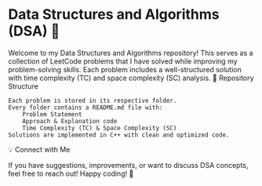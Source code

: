 # Data Structures and Algorithms (DSA) 🚀

Welcome to my Data Structures and Algorithms repository! This serves as a collection of LeetCode problems that I have solved while improving my problem-solving skills. Each problem includes a well-structured solution with time complexity (TC) and space complexity (SC) analysis.
📌 Repository Structure

    Each problem is stored in its respective folder.
    Every folder contains a README.md file with:
        Problem Statement
        Approach & Explanation code
        Time Complexity (TC) & Space Complexity (SC)
    Solutions are implemented in C++ with clean and optimized code.

💡 Connect with Me

If you have suggestions, improvements, or want to discuss DSA concepts, feel free to reach out!
Happy coding! 🚀
